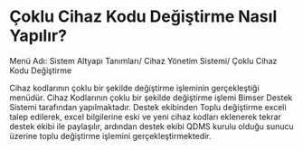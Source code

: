 # Çoklu Cihaz Kodu Değiştirme Nasıl Yapılır?

Menü Adı: Sistem Altyapı Tanımları/ Cihaz Yönetim Sistemi/ Çoklu Cihaz Kodu Değiştirme

Cihaz kodlarının çoklu bir şekilde değiştirme işleminin gerçekleştiği menüdür. Cihaz Kodlarının çoklu bir şekilde değiştirme işlemi Bimser Destek Sistemi tarafından yapılmaktadır. Destek ekibinden Toplu değiştirme exceli talep edilerek, excel bilgilerine eski ve yeni cihaz kodları eklenerek tekrar destek ekibi ile paylaşılır, ardından destek ekibi QDMS kurulu olduğu sunucu üzerine toplu değiştirme işlemini gerçekleştirmektedir.

